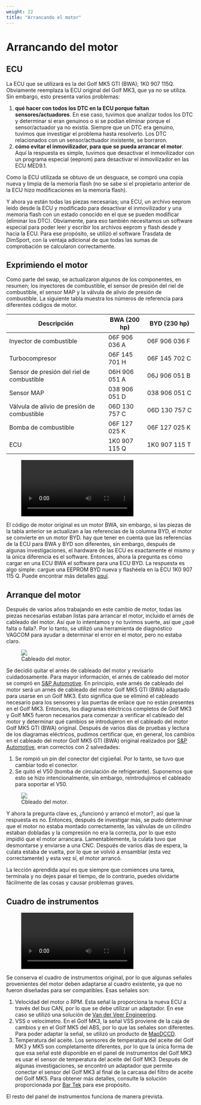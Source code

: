 ```yaml
---
weight: 22
title: "Arrancando el motor"
---
```


# Arrancando del motor

## ECU

La ECU que se utilizará es la del Golf MK5 GTI (BWA); 1K0 907 115Q. Obviamente reemplaza la ECU original del Golf MK3, que ya no se utiliza. Sin embargo, esto presenta varios problemas:

1. **qué hacer con todos los DTC en la ECU porque faltan sensores/actuadores**. En ese caso, tuvimos que analizar todos los DTC y determinar si eran genuinos o si se podían eliminar porque el sensor/actuador ya no existía. Siempre que un DTC era genuino, tuvimos que investigar el problema hasta resolverlo. Los DTC relacionados con  un sensor/acttuador inxistente, se borraron.
2. **cómo evitar el inmovilizador, para que se pueda arrancar el motor**. Aquí la respuesta es simple, tuvimos que desactivar el inmovilizador con un programa especial (eeprom) para desactivar el inmovilizador en las ECU MED9.1.

Como la ECU utilizada se obtuvo de un desguace, se compró una copia nueva y limpia de la memoria flash (no se sabe si el propietario anterior de la ECU hizo modificaciones en la memoria flash).

Y ahora ya están todas las piezas necesarias; una ECU, un archivo eeprom leído desde la ECU y modificado para desactivar el inmovilizador y una memoria flash con un estado conocido en el que se pueden modificar (eliminar los DTC). Obviamente, para eso también necesitamos un software especial para poder leer y escribir los archivos eeprom y flash desde y hacia la ECU. Para ese propósito, se utilizó el software Trasdata de DimSport, con la ventaja adicional de que todas las sumas de comprobación se calcularon correctamente.

## Exprimiendo el motor

Como parte del swap, se actualizaron algunos de los componentes, en resumen; los inyectores de combustible, el sensor de presión del riel de combustible, el sensor MAP y la válvula de alivio de presión de combustible. La siguiente tabla muestra los números de referencia para diferentes códigos de motor.

| Descripción                                 | BWA (200 hp)  | BYD (230 hp)  |
|---------------------------------------------|---------------|---------------|
| Inyector de combustible                     | 06F 906 036 A | 06F 906 036 F |
| Turbocompresor                              | 06F 145 701 H | 06F 145 702 C |
| Sensor de presión del riel de combustible   | 06H 906 051 A | 06J 906 051 B |
| Sensor MAP                                  | 038 906 051 D | 038 906 051 C |
| Válvula de alivio de presión de combustible | 06D 130 757 C | 06D 130 757 C |
| Bomba de combustible                        | 06F 127 025 K | 06F 127 025 K |
| ECU                                         | 1K0 907 115 Q | 1K0 907 115 T |

<figure><video controls><source src="/images/start-engine-01.webm" type="video/webm"></video></figure>

El código de motor original es un motor BWA, sin embargo, si las piezas de la tabla anterior se actualizan a las referencias de la columna BYD, el motor se convierte en un motor BYD. hay que tener en cuenta que las referencias de la ECU para BWA y BYD son diferentes, sin embargo, después de algunas investigaciones, el hardware de las ECU es exactamente el mismo y la única diferencia es el software. Entonces, ahora la pregunta es cómo cargar en una ECU BWA el software para una ECU BYD. La respuesta es algo simple: cargue una EEPROM BYD nueva y flashéela en la ECU 1K0 907 115 Q. Puede encontrar más detalles [aquí](https://www.vwvortex.com/threads/software-advise-needed-for-bwa-engine-with-k04-turbo-s3-injectors.7912113).

## Arranque del motor

Después de varios años trabajando en este cambio de motor, todas las piezas necesarias estaban listas para arrancar el motor, incluido el arnés de cableado del motor. Así que lo intentamos y no tuvimos suerte, así que ¿qué falta o falla?. Por lo tanto, se utilizó una herramienta de diagnóstico VAGCOM para ayudar a determinar el error en el motor, pero no estaba claro.

<figure><img src="/images/intro-engine-wiring.jpg" class="thumb-img"><figcaption>Cableado del motor.</figcaption></figure>

Se decidió quitar el arnés de cableado del motor y revisarlo cuidadosamente. Para mayor información, el arnés de cableado del motor se compró en [S&P Automotive](https://s-pautomotive.com/). En principio, este arnés de cableado del motor será un arnés de cableado del motor Golf MK5 GTI (BWA) adaptado para usarse en un Golf MK3. Esto significa que se eliminó el cableado necesario para los sensores y las puertas de enlace que no están presentes en el Golf MK3. Entonces, los diagramas eléctricos completos de Golf MK3 y Golf MK5 fueron necesarios para comenzar a verificar el cableado del motor y determinar qué cambios se introdujeron en el cableado del motor Golf MK5 GTI (BWA) original. Después de varios días de pruebas y lectura de los diagramas eléctricos, pudimos certificar que, en general, los cambios en el cableado del motor Golf MK5 GTI (BWA) original realizados por [S&P Automotive](https://s-pautomotive.com/), eran correctos con 2 salvedades:

1. Se rompió un pin del conector del cigüeñal. Por lo tanto, se tuvo que cambiar todo el conector.
2. Se quitó el V50 (bomba de circulación de refrigerante). Suponemos que esto se hizo intencionalmente, sin embargo, reintrodujimos el cableado para soportar el V50.

<figure><img src="/images/intro-engine-rebuild.jpg" class="thumb-img"><figcaption>Cbleado del motor.</figcaption></figure>

Y ahora la pregunta clave es, ¿funcionó y arrancó el motor?, así que la respuesta es no. Entonces, después de investigar más, se pudo determinar que el motor no estaba montado correctamente, las válvulas de un cilindro estaban dobladas y la compresión no era la correcta, por lo que esto impidió que el motor arrancara. Lamentablemente, la culata tuvo que desmontarse y enviarse a una CNC. Después de varios días de espera, la culata estaba de vuelta, por lo que se volvió a ensamblar (esta vez correctamente) y esta vez sí, el motor arrancó.

La lección aprendida aquí es que siempre que comiences una tarea, termínala y no dejes pasar el tiempo, de lo contrario, puedes olvidarte fácilmente de las cosas y causar problemas graves.

## Cuadro de instrumentos

<figure><video controls><source src="/images/start-engine-02.webm" type="video/webm"></video></figure>

Se conserva el cuadro de instrumentos original, por lo que algunas señales provenientes del motor deben adaptarse al cuadro existente, ya que no fueron diseñadas para ser compatibles. Esas señales son:

1. Velocidad del motor o RPM. Esta señal la proporciona la nueva ECU a través del bus CAN, por lo que se debe utilizar un adaptador. En ese caso se utilizó una solución de [Van der Veer Engineering](https://www.vdveer-engineering.nl/en/products/can-controller/can-controller-overview).
2. VSS o velocímetro. En el Golf MK3, la señal VSS proviene de la caja de cambios y en el Golf MK5 del ABS, por lo que las señales son diferentes. Para poder adaptar la señal, se utilizó un producto de [MapDCCD](https://mapdccd.com/vss.html).
3. Temperatura del aceite. Los sensores de temperatura del aceite del Golf MK3 y MK5 son completamente diferentes, por lo que la única forma de que esa señal esté disponible en el panel de instrumentos del Golf MK3 es usar el sensor de temperatura del aceite del Golf MK3. Después de algunas investigaciones, se encontró un adaptador que permite conectar el sensor del Golf MK3 al final de la carcasa del filtro de aceite del Golf MK5. Para obtener más detalles, consulte la solución proporcionada por [Bar Tek](https://www.bar-tek.com/temperature-gauge-adapter-2-0l-2-5l-tfsi) para ese propósito.

El resto del panel de instrumentos funciona de manera prevista.